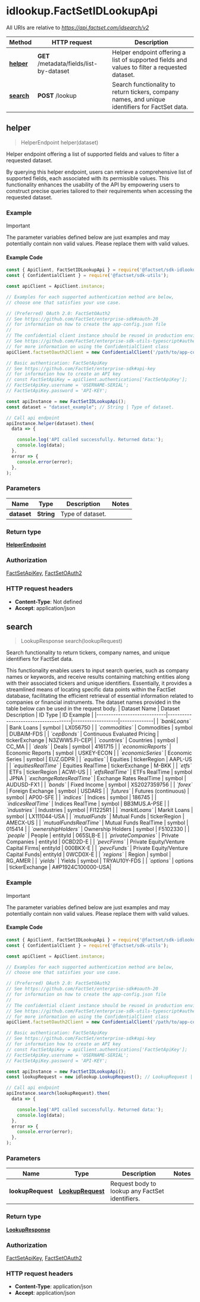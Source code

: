 # idlookup.FactSetIDLookupApi

All URIs are relative to *https://api.factset.com/idsearch/v2*

Method | HTTP request | Description
------------- | ------------- | -------------
[**helper**](FactSetIDLookupApi.md#helper) | **GET** /metadata/fields/list-by-dataset | Helper endpoint offering a list of supported fields and values to filter a requested dataset.
[**search**](FactSetIDLookupApi.md#search) | **POST** /lookup | Search functionality to return tickers, company names, and unique identifiers for FactSet data.



## helper

> HelperEndpoint helper(dataset)

Helper endpoint offering a list of supported fields and values to filter a requested dataset.

By querying this helper endpoint, users can retrieve a comprehensive list of supported fields, each associated with its permissible values. This functionality enhances the usability of the API by empowering users to construct precise queries tailored to their requirements when accessing the requested dataset. 

### Example

> [!IMPORTANT]
> The parameter variables defined below are just examples and may potentially contain non valid values. Please replace them with valid values.

#### Example Code

```javascript
const { ApiClient, FactSetIDLookupApi } = require('@factset/sdk-idlookup');
const { ConfidentialClient } = require('@factset/sdk-utils');

const apiClient = ApiClient.instance;

// Examples for each supported authentication method are below,
// choose one that satisfies your use case.

// (Preferred) OAuth 2.0: FactSetOAuth2
// See https://github.com/FactSet/enterprise-sdk#oauth-20
// for information on how to create the app-config.json file
//
// The confidential client instance should be reused in production environments.
// See https://github.com/FactSet/enterprise-sdk-utils-typescript#authentication
// for more information on using the ConfidentialClient class
apiClient.factsetOauth2Client = new ConfidentialClient('/path/to/app-config.json');

// Basic authentication: FactSetApiKey
// See https://github.com/FactSet/enterprise-sdk#api-key
// for information how to create an API key
// const FactSetApiKey = apiClient.authentications['FactSetApiKey'];
// FactSetApiKey.username = 'USERNAME-SERIAL';
// FactSetApiKey.password = 'API-KEY';

const apiInstance = new FactSetIDLookupApi();
const dataset = "dataset_example"; // String | Type of dataset.

// Call api endpoint
apiInstance.helper(dataset).then(
  data => {

    console.log('API called successfully. Returned data:');
    console.log(data);
  },
  error => {
    console.error(error);
  },
);

```


### Parameters


Name | Type | Description  | Notes
------------- | ------------- | ------------- | -------------
 **dataset** | **String**| Type of dataset. | 

### Return type

[**HelperEndpoint**](HelperEndpoint.md)

### Authorization

[FactSetApiKey](../README.md#FactSetApiKey), [FactSetOAuth2](../README.md#FactSetOAuth2)

### HTTP request headers

- **Content-Type**: Not defined
- **Accept**: application/json


## search

> LookupResponse search(lookupRequest)

Search functionality to return tickers, company names, and unique identifiers for FactSet data.

This functionality enables users to input search queries, such as company names or keywords, and receive results containing matching entities along with their associated tickers and unique identifiers.   Essentially, it provides a streamlined means of locating specific data points within the FactSet database, facilitating the efficient retrieval of essential information related to companies or financial instruments.  The dataset names provided in the table below can be used in the request body.  | Dataset Name                | Dataset Description                 | ID Type           | ID Example   | |-----------------------------|-------------------------------------|-------------------|--------------| | *&#x60;bankLoans&#x60;*               | Bank Loans                          | symbol            | LX056750     | | *&#x60;commodities&#x60;*             | Commodities                         | symbol            | DUBAIM-FDS   | | *&#x60;cepBonds&#x60;*                | Continuous Evaluated Pricing        | tickerExchange    | N3ZWW5.FI-CEP| | *&#x60;countries&#x60;*               | Countries                           | symbol            | CC_MA        | | *&#x60;deals&#x60;*                   | Deals                               | symbol            | 4161715      | | *&#x60;economicReports&#x60;*             | Economic Reports                    | symbol            | USKEY-ECON   | | *&#x60;economicSeries&#x60;*          | Economic Series                     | symbol            | EUZ.GDPR     | | *&#x60;equities&#x60;*                | Equities                            | tickerRegion      | AAPL-US      | | *&#x60;equitiesRealTime&#x60;*        | Equities RealTime                   | tickerExchange    | M-BKK        | | *&#x60;etfs&#x60;*                    | ETFs                                | tickerRegion      | ACWI-US      | | *&#x60;etfsRealTime&#x60;*            | ETFs RealTime                       | symbol            | JPNA | *&#x60;exchangeRatesRealTime&#x60;*   | Exchange Rates RealTime             | symbol            | AUDUSD-FX1   | | *&#x60;bonds&#x60;*                   | Fixed Income                        | symbol            | XS2027359756 | | *&#x60;forex&#x60;*                   | Foreign Exchange                    | symbol            | USDARS       | | *&#x60;futures&#x60;*                 | Futures (continuous)                | symbol            | AP00-SFE     | | *&#x60;indices&#x60;*                 | Indices                             | symbol            | 186745       | | *&#x60;indicesRealTime&#x60;*         | Indices RealTime                    | symbol            | BB3MUS.A-PSE | | *&#x60;industries&#x60;*              | Industries                          | symbol            | FI1225R1     | | *&#x60;markitLoans&#x60;*             | Markit Loans                        | symbol            | LX111044-USA | | *&#x60;mutualFunds&#x60;*             | Mutual Funds                        | tickerRegion      | AMECX-US     | | *&#x60;mutualFundsRealTime&#x60;*     | Mutual Funds RealTime               | symbol            | 015414       | | *&#x60;ownershipHolders&#x60;*        | Ownership Holders                   | symbol            | F5102330     | | *&#x60;people&#x60;*                  | People                              | entityId          | 065SLB-E     | | *&#x60;privateCompanies&#x60;*        | Private Companies                   | entityId          | 0CBD2D-E     | | *&#x60;pevcFirms&#x60;*               | Private Equity/Venture Capital Firms| entityId          | 000BKX-E     | | *&#x60;pevcFunds&#x60;*               | Private Equity/Venture Capital Funds| entityId          | 0WCD0X-E     | | *&#x60;regions&#x60;*                 | Region                              | symbol            | RG_AMER      | | *&#x60;yields&#x60;*                  | Yields                              | symbol            | TRYAU10Y-FDS | | *&#x60;options&#x60;*                 | options                             | tickerExchange           | A#P1924C100000-USA| 

### Example

> [!IMPORTANT]
> The parameter variables defined below are just examples and may potentially contain non valid values. Please replace them with valid values.

#### Example Code

```javascript
const { ApiClient, FactSetIDLookupApi } = require('@factset/sdk-idlookup');
const { ConfidentialClient } = require('@factset/sdk-utils');

const apiClient = ApiClient.instance;

// Examples for each supported authentication method are below,
// choose one that satisfies your use case.

// (Preferred) OAuth 2.0: FactSetOAuth2
// See https://github.com/FactSet/enterprise-sdk#oauth-20
// for information on how to create the app-config.json file
//
// The confidential client instance should be reused in production environments.
// See https://github.com/FactSet/enterprise-sdk-utils-typescript#authentication
// for more information on using the ConfidentialClient class
apiClient.factsetOauth2Client = new ConfidentialClient('/path/to/app-config.json');

// Basic authentication: FactSetApiKey
// See https://github.com/FactSet/enterprise-sdk#api-key
// for information how to create an API key
// const FactSetApiKey = apiClient.authentications['FactSetApiKey'];
// FactSetApiKey.username = 'USERNAME-SERIAL';
// FactSetApiKey.password = 'API-KEY';

const apiInstance = new FactSetIDLookupApi();
const lookupRequest = new idlookup.LookupRequest(); // LookupRequest | Request body to lookup any FactSet identifiers.

// Call api endpoint
apiInstance.search(lookupRequest).then(
  data => {

    console.log('API called successfully. Returned data:');
    console.log(data);
  },
  error => {
    console.error(error);
  },
);

```


### Parameters


Name | Type | Description  | Notes
------------- | ------------- | ------------- | -------------
 **lookupRequest** | [**LookupRequest**](LookupRequest.md)| Request body to lookup any FactSet identifiers. | 

### Return type

[**LookupResponse**](LookupResponse.md)

### Authorization

[FactSetApiKey](../README.md#FactSetApiKey), [FactSetOAuth2](../README.md#FactSetOAuth2)

### HTTP request headers

- **Content-Type**: application/json
- **Accept**: application/json

